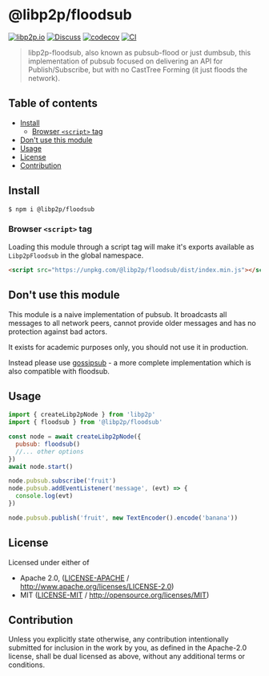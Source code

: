 # @libp2p/floodsub <!-- omit in toc -->

[![libp2p.io](https://img.shields.io/badge/project-libp2p-yellow.svg?style=flat-square)](http://libp2p.io/)
[![Discuss](https://img.shields.io/discourse/https/discuss.libp2p.io/posts.svg?style=flat-square)](https://discuss.libp2p.io)
[![codecov](https://img.shields.io/codecov/c/github/libp2p/js-libp2p-floodsub.svg?style=flat-square)](https://codecov.io/gh/libp2p/js-libp2p-floodsub)
[![CI](https://img.shields.io/github/actions/workflow/status/libp2p/js-libp2p-floodsub/js-test-and-release.yml?branch=master\&style=flat-square)](https://github.com/libp2p/js-libp2p-floodsub/actions/workflows/js-test-and-release.yml?query=branch%3Amaster)

> libp2p-floodsub, also known as pubsub-flood or just dumbsub, this implementation of pubsub focused on delivering an API for Publish/Subscribe, but with no CastTree Forming (it just floods the network).

## Table of contents <!-- omit in toc -->

- [Install](#install)
  - [Browser `<script>` tag](#browser-script-tag)
- [Don't use this module](#dont-use-this-module)
- [Usage](#usage)
- [License](#license)
- [Contribution](#contribution)

## Install

```console
$ npm i @libp2p/floodsub
```

### Browser `<script>` tag

Loading this module through a script tag will make it's exports available as `Libp2pFloodsub` in the global namespace.

```html
<script src="https://unpkg.com/@libp2p/floodsub/dist/index.min.js"></script>
```

## Don't use this module

This module is a naive implementation of pubsub. It broadcasts all messages to all network peers, cannot provide older messages and has no protection against bad actors.

It exists for academic purposes only, you should not use it in production.

Instead please use [gossipsub](https://www.npmjs.com/package/@chainsafe/libp2p-gossipsub) - a more complete implementation which is also compatible with floodsub.

## Usage

```JavaScript
import { createLibp2pNode } from 'libp2p'
import { floodsub } from '@libp2p/floodsub'

const node = await createLibp2pNode({
  pubsub: floodsub()
  //... other options
})
await node.start()

node.pubsub.subscribe('fruit')
node.pubsub.addEventListener('message', (evt) => {
  console.log(evt)
})

node.pubsub.publish('fruit', new TextEncoder().encode('banana'))
```

## License

Licensed under either of

- Apache 2.0, ([LICENSE-APACHE](LICENSE-APACHE) / <http://www.apache.org/licenses/LICENSE-2.0>)
- MIT ([LICENSE-MIT](LICENSE-MIT) / <http://opensource.org/licenses/MIT>)

## Contribution

Unless you explicitly state otherwise, any contribution intentionally submitted for inclusion in the work by you, as defined in the Apache-2.0 license, shall be dual licensed as above, without any additional terms or conditions.
